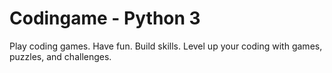 # Codingame - Python 3

Play coding games. Have fun. Build skills.
Level up your coding with games, puzzles, and challenges.
